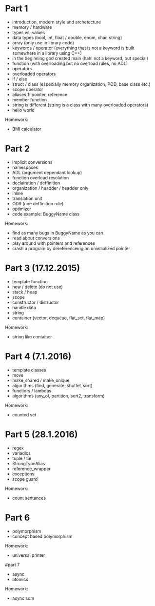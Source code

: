 # Part 1
 - introduction, modern style and archetecture 
 - memory / hardware
 - types vs. values
 - data types (bool, int, float / double, enum, char, string)
 - array (only use in library code)
 - keywords / operator (everything that is not a keyword is built somewhere in a library using C++)
 - in the beginning god created main (hah! not a keyword, but special)
 - function (with overloading but no overload rules, no ADL)
 - operators
 - overloaded operators
 - if / else
 - struct / class (especially memory organization, POD, base class etc.)
 - scope operator
 - aliases 1: pointer, reference
 - member function
 - string is different (string is a class with many overloaded operators)
 - hello world

Homework:
 - BMI calculator
 
 # Part 2
 - implicit conversions
 - namespaces 
 - ADL (argument dependant lookup)
 - function overload resolution
 - declairation / deffinition 
 - organization / headder / headder only
 - inline
 - translation unit
 - ODR (one deffinition rule)
 - optimizer
 - code example: BuggyName class

Homework:
 - find as many bugs in BuggyName as you can
 - read about conversions
 - play around with pointers and references
 - crash a program by dereferenceing an uninitialized pointer
 
 # Part 3 (17.12.2015)
 - template function
 - new / delete (do not use)
 - stack / heap
 - scope
 - constructor / distructor
 - handle data
 - string 
 - container (vector, dequeue, flat_set, flat_map)

Homework:
 - string like container
 
 # Part 4 (7.1.2016)
 - template classes
 - move 
 - make_shared / make_unique
 - algorithms (find, generate, shuffel, sort)
 - functiors / lambdas
 - algorithms (any_of, partition, sort2, transform) 

Homework:
 - counted set 
 
 # Part 5 (28.1.2016)
 - regex
 - variadics
 - tuple / tie
 - StrongTypeAlias
 - reference_wrapper
 - exceptions
 - scope guard

Homework:
 - count sentances
 
 # Part 6 
 - polymorphism
 - concept based polymorphism

Homework:
 - universal printer
 
 #part 7 
 - async
 - atomics

Homework:
 - async sum


